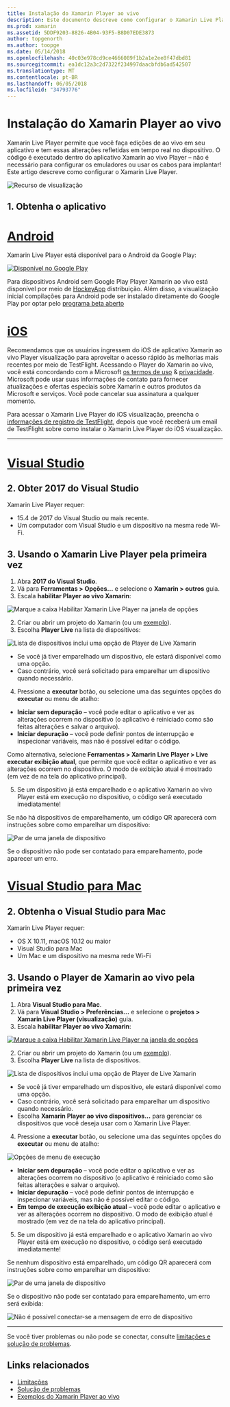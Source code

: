 ```yaml
---
title: Instalação do Xamarin Player ao vivo
description: Este documento descreve como configurar o Xamarin Live Player e usá-lo para fazer edições ao vivo em um aplicativo em execução.
ms.prod: xamarin
ms.assetid: 5DDF9203-8826-4B04-93F5-B8D07EDE3873
author: topgenorth
ms.author: toopge
ms.date: 05/14/2018
ms.openlocfilehash: 40c03e978cd9ce4666089f1b2a1e2ee8f47dbd81
ms.sourcegitcommit: ea1dc12a3c2d7322f234997daacbfdb6ad542507
ms.translationtype: MT
ms.contentlocale: pt-BR
ms.lasthandoff: 06/05/2018
ms.locfileid: "34793776"
---
```

# <a name="xamarin-live-player-setup"></a>Instalação do Xamarin Player ao vivo

Xamarin Live Player permite que você faça edições de ao vivo em seu aplicativo e tem essas alterações refletidas em tempo real no dispositivo. O código é executado dentro do aplicativo Xamarin ao vivo Player – não é necessário para configurar os emuladores ou usar os cabos para implantar! Este artigo descreve como configurar o Xamarin Live Player.

![Recurso de visualização](~/media/shared/preview.png)

## <a name="1-get-the-app"></a>1. Obtenha o aplicativo

# <a name="androidtabandroid"></a>[Android](#tab/android)

Xamarin Live Player está disponível para o Android da Google Play:

[ ![Disponível no Google Play](install-images/google-play-badge.png)](https://play.google.com/store/apps/details?id=com.xamarin.live)

Para dispositivos Android sem Google Play Player Xamarin ao vivo está disponível por meio de [HockeyApp](https://aka.ms/xlp-hockeyapp) distribuição. Além disso, a visualização inicial compilações para Android pode ser instalado diretamente do Google Play por optar pelo [programa beta aberto](https://play.google.com/apps/testing/com.xamarin.live)

# <a name="iostabios"></a>[iOS](#tab/ios)

Recomendamos que os usuários ingressem do iOS de aplicativo Xamarin ao vivo Player visualização para aproveitar o acesso rápido às melhorias mais recentes por meio de TestFlight. Acessando o Player do Xamarin ao vivo, você está concordando com a Microsoft [os termos de uso](https://www.microsoft.com/en-us/legal/intellectualproperty/copyright/default.aspx) & [privacidade](https://privacy.microsoft.com/en-us/privacystatement). Microsoft pode usar suas informações de contato para fornecer atualizações e ofertas especiais sobre Xamarin e outros produtos da Microsoft e serviços. Você pode cancelar sua assinatura a qualquer momento.

Para acessar o Xamarin Live Player do iOS visualização, preencha o [informações de registro de TestFlight](https://fastring.xamarinliveplayer.com/), depois que você receberá um email de TestFlight sobre como instalar o Xamarin Live Player do iOS visualização.

-----

# <a name="visual-studiotabwindows"></a>[Visual Studio](#tab/windows)

## <a name="2-get-visual-studio-2017"></a>2. Obter 2017 do Visual Studio

Xamarin Live Player requer:

- 15.4 de 2017 do Visual Studio ou mais recente.
- Um computador com Visual Studio e um dispositivo na mesma rede Wi-Fi.

## <a name="3-using-xamarin-live-player-for-the-first-time"></a>3. Usando o Xamarin Live Player pela primeira vez

1. Abra **2017 do Visual Studio**.
2. Vá para **Ferramentas > Opções...**  e selecione o **Xamarin > outros** guia.
3. Escala **habilitar Player ao vivo Xamarin**:

  ![Marque a caixa Habilitar Xamarin Live Player na janela de opções](install-images/vs2017-options.png)

2. Criar ou abrir um projeto do Xamarin (ou um [exemplo](~/tools/live-player/samples.md)).
3. Escolha **Player Live** na lista de dispositivos:

  ![Lista de dispositivos inclui uma opção de Player de Live Xamarin](install-images/devices-empty-windows.png)

  * Se você já tiver emparelhado um dispositivo, ele estará disponível como uma opção.
  * Caso contrário, você será solicitado para emparelhar um dispositivo quando necessário.
4. Pressione a **executar** botão, ou selecione uma das seguintes opções do **executar** ou menu de atalho:

  - **Iniciar sem depuração** – você pode editar o aplicativo e ver as alterações ocorrem no dispositivo (o aplicativo é reiniciado como são feitas alterações e salvar o arquivo).
  - **Iniciar depuração** – você pode definir pontos de interrupção e inspecionar variáveis, mas não é possível editar o código.

  Como alternativa, selecione **Ferramentas > Xamarin Live Player > Live executar exibição atual**, que permite que você editar o aplicativo e ver as alterações ocorrem no dispositivo. O modo de exibição atual é mostrado (em vez de na tela do aplicativo principal).

5. Se um dispositivo já está emparelhado e o aplicativo Xamarin ao vivo Player está em execução no dispositivo, o código será executado imediatamente!

  Se não há dispositivos de emparelhamento, um código QR aparecerá com instruções sobre como emparelhar um dispositivo:

  ![Par de uma janela de dispositivo](install-images/manage-empty-windows.png)

  Se o dispositivo não pode ser contatado para emparelhamento, pode aparecer um erro.

# <a name="visual-studio-for-mactabmacos"></a>[Visual Studio para Mac](#tab/macos)

## <a name="2-get-visual-studio-for-mac"></a>2. Obtenha o Visual Studio para Mac

Xamarin Live Player requer:

- OS X 10.11, macOS 10.12 ou maior
- Visual Studio para Mac
- Um Mac e um dispositivo na mesma rede Wi-Fi

## <a name="3-using-xamarin-live-player-for-the-first-time"></a>3. Usando o Player de Xamarin ao vivo pela primeira vez

1. Abra **Visual Studio para Mac**.
2. Vá para **Visual Studio > Preferências...**  e selecione o **projetos > Xamarin Live Player (visualização)** guia.
3. Escala **habilitar Player ao vivo Xamarin**:

  [![Marque a caixa Habilitar Xamarin Live Player na janela de opções](install-images/vsmac-options-sml.png)](install-images/vsmac-options.png#lightbox)

2. Criar ou abrir um projeto do Xamarin (ou um [exemplo](~/tools/live-player/samples.md)).
3. Escolha **Player Live** na lista de dispositivos.

  ![Lista de dispositivos inclui uma opção de Player de Live Xamarin](install-images/devices.png)

  * Se você já tiver emparelhado um dispositivo, ele estará disponível como uma opção.
  * Caso contrário, você será solicitado para emparelhar um dispositivo quando necessário.
  * Escolha **Xamarin Player ao vivo dispositivos...**  para gerenciar os dispositivos que você deseja usar com o Xamarin Live Player.

4. Pressione a **executar** botão, ou selecione uma das seguintes opções do **executar** ou menu de atalho:

  ![Opções de menu de execução](install-images/run-menu.png)

  - **Iniciar sem depuração** – você pode editar o aplicativo e ver as alterações ocorrem no dispositivo (o aplicativo é reiniciado como são feitas alterações e salvar o arquivo).
  - **Iniciar depuração** – você pode definir pontos de interrupção e inspecionar variáveis, mas não é possível editar o código.
  - **Em tempo de execução exibição atual** – você pode editar o aplicativo e ver as alterações ocorrem no dispositivo. O modo de exibição atual é mostrado (em vez de na tela do aplicativo principal).

5. Se um dispositivo já está emparelhado e o aplicativo Xamarin ao vivo Player está em execução no dispositivo, o código será executado imediatamente!

  Se nenhum dispositivo está emparelhado, um código QR aparecerá com instruções sobre como emparelhar um dispositivo:

  ![Par de uma janela de dispositivo](install-images/manage-empty.png)

  Se o dispositivo não pode ser contatado para emparelhamento, um erro será exibida:

  ![Não é possível conectar-se a mensagem de erro de dispositivo](install-images/error-cannot-connect.png)


-----

Se você tiver problemas ou não pode se conectar, consulte [limitações e solução de problemas](~/tools/live-player/troubleshooting.md).


## <a name="related-links"></a>Links relacionados

- [Limitações](~/tools/live-player/limitations.md)
- [Solução de problemas](~/tools/live-player/troubleshooting.md)
- [Exemplos do Xamarin Player ao vivo](~/tools/live-player/samples.md)
